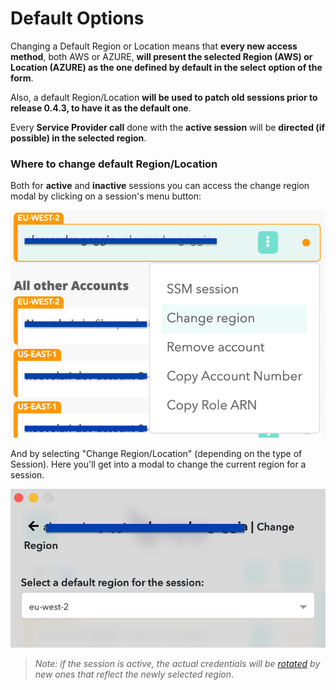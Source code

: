 # Default Options

Changing a Default Region or Location means that **every new access method**, both AWS or AZURE, **will present the selected Region (AWS) or Location (AZURE) as the one defined by default in the select option of the form**.

Also, a default Region/Location **will be used to patch old sessions prior to release 0.4.3, to have it as the default one**.

Every **Service Provider call** done with the **active session** will be **directed (if possible) in the selected region**.

### Where to change default Region/Location

Both for **active** and **inactive** sessions you can access the change region modal by clicking on a session's menu button:

![](../images/contributing/default_options/DEFAULT_OPTIONS-1.png)

And by selecting "Change Region/Location" (depending on the type of Session). Here you'll get into a modal to change the current region for a session.

![](../images/contributing/default_options/DEFAULT_OPTIONS-2.png)

> *Note: if the session is active, the actual credentials will be [rotated](../concepts.md) by new ones that reflect the newly selected region*.
